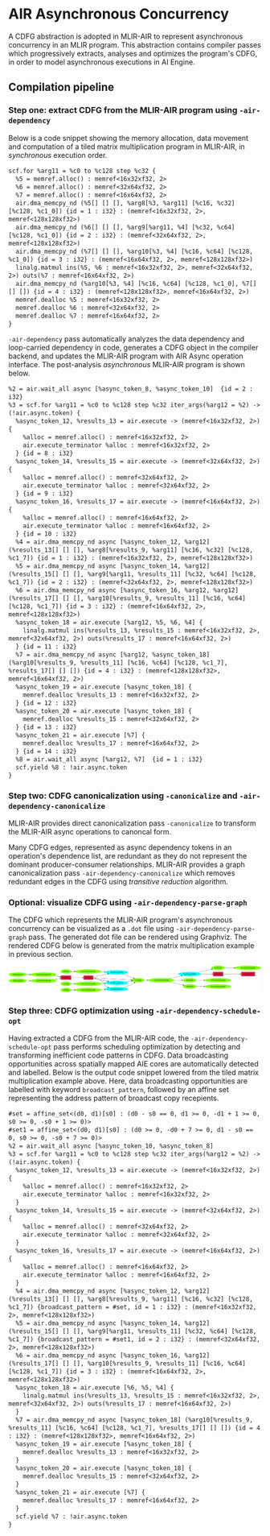 # AIR Asynchronous Concurrency

A CDFG abstraction is adopted in MLIR-AIR to represent asynchronous concurrency in an MLIR program.
This abstraction contains compiler passes which progressively extracts, analyses and optimizes the program's CDFG, in order to model asynchronous executions in AI Engine.

## Compilation pipeline

### Step one: extract CDFG from the MLIR-AIR program using `-air-dependency`

Below is a code snippet showing the memory allocation, data movement and computation of a tiled matrix multiplication program in MLIR-AIR, in _synchronous_ execution order.
```
scf.for %arg11 = %c0 to %c128 step %c32 {
  %5 = memref.alloc() : memref<16x32xf32, 2>
  %6 = memref.alloc() : memref<32x64xf32, 2>
  %7 = memref.alloc() : memref<16x64xf32, 2>
  air.dma_memcpy_nd (%5[] [] [], %arg8[%3, %arg11] [%c16, %c32] [%c128, %c1_0]) {id = 1 : i32} : (memref<16x32xf32, 2>, memref<128x128xf32>)
  air.dma_memcpy_nd (%6[] [] [], %arg9[%arg11, %4] [%c32, %c64] [%c128, %c1_0]) {id = 2 : i32} : (memref<32x64xf32, 2>, memref<128x128xf32>)
  air.dma_memcpy_nd (%7[] [] [], %arg10[%3, %4] [%c16, %c64] [%c128, %c1_0]) {id = 3 : i32} : (memref<16x64xf32, 2>, memref<128x128xf32>)
  linalg.matmul ins(%5, %6 : memref<16x32xf32, 2>, memref<32x64xf32, 2>) outs(%7 : memref<16x64xf32, 2>)
  air.dma_memcpy_nd (%arg10[%3, %4] [%c16, %c64] [%c128, %c1_0], %7[] [] []) {id = 4 : i32} : (memref<128x128xf32>, memref<16x64xf32, 2>)
  memref.dealloc %5 : memref<16x32xf32, 2>
  memref.dealloc %6 : memref<32x64xf32, 2>
  memref.dealloc %7 : memref<16x64xf32, 2>
}
```

`-air-dependency` pass automatically analyzes the data dependency and loop-carried dependency in code, generates a CDFG object in the compiler backend, and updates the MLIR-AIR program with AIR Async operation interface.
The post-analysis _asynchronous_ MLIR-AIR program is shown below.

```      
%2 = air.wait_all async [%async_token_8, %async_token_10]  {id = 2 : i32}
%3 = scf.for %arg11 = %c0 to %c128 step %c32 iter_args(%arg12 = %2) -> (!air.async.token) {
  %async_token_12, %results_13 = air.execute -> (memref<16x32xf32, 2>) {
    %alloc = memref.alloc() : memref<16x32xf32, 2>
    air.execute_terminator %alloc : memref<16x32xf32, 2>
  } {id = 8 : i32}
  %async_token_14, %results_15 = air.execute -> (memref<32x64xf32, 2>) {
    %alloc = memref.alloc() : memref<32x64xf32, 2>
    air.execute_terminator %alloc : memref<32x64xf32, 2>
  } {id = 9 : i32}
  %async_token_16, %results_17 = air.execute -> (memref<16x64xf32, 2>) {
    %alloc = memref.alloc() : memref<16x64xf32, 2>
    air.execute_terminator %alloc : memref<16x64xf32, 2>
  } {id = 10 : i32}
  %4 = air.dma_memcpy_nd async [%async_token_12, %arg12] (%results_13[] [] [], %arg8[%results_9, %arg11] [%c16, %c32] [%c128, %c1_7]) {id = 1 : i32} : (memref<16x32xf32, 2>, memref<128x128xf32>)
  %5 = air.dma_memcpy_nd async [%async_token_14, %arg12] (%results_15[] [] [], %arg9[%arg11, %results_11] [%c32, %c64] [%c128, %c1_7]) {id = 2 : i32} : (memref<32x64xf32, 2>, memref<128x128xf32>)
  %6 = air.dma_memcpy_nd async [%async_token_16, %arg12, %arg12] (%results_17[] [] [], %arg10[%results_9, %results_11] [%c16, %c64] [%c128, %c1_7]) {id = 3 : i32} : (memref<16x64xf32, 2>, memref<128x128xf32>)
  %async_token_18 = air.execute [%arg12, %5, %6, %4] {
    linalg.matmul ins(%results_13, %results_15 : memref<16x32xf32, 2>, memref<32x64xf32, 2>) outs(%results_17 : memref<16x64xf32, 2>)
  } {id = 11 : i32}
  %7 = air.dma_memcpy_nd async [%arg12, %async_token_18] (%arg10[%results_9, %results_11] [%c16, %c64] [%c128, %c1_7], %results_17[] [] []) {id = 4 : i32} : (memref<128x128xf32>, memref<16x64xf32, 2>)
  %async_token_19 = air.execute [%async_token_18] {
    memref.dealloc %results_13 : memref<16x32xf32, 2>
  } {id = 12 : i32}
  %async_token_20 = air.execute [%async_token_18] {
    memref.dealloc %results_15 : memref<32x64xf32, 2>
  } {id = 13 : i32}
  %async_token_21 = air.execute [%7] {
    memref.dealloc %results_17 : memref<16x64xf32, 2>
  } {id = 14 : i32}
  %8 = air.wait_all async [%arg12, %7]  {id = 1 : i32}
  scf.yield %8 : !air.async.token
}
```

### Step two: CDFG canonicalization using `-canonicalize` and `-air-dependency-canonicalize`

MLIR-AIR provides direct canonicalization pass `-canonicalize` to transform the MLIR-AIR async operations to canoncal form.

Many CDFG edges, represented as async dependency tokens in an operation's dependence list, are redundant as they do not represent the dominant producer-consumer relationships.
MLIR-AIR provides a graph canonicalization pass `-air-dependency-canonicalize` which removes redundant edges in the CDFG using _transitive reduction_ algorithm.

### Optional: visualize CDFG using `-air-dependency-parse-graph`

The CDFG which represents the MLIR-AIR program's asynchronous concurrency can be visualized as a `.dot` file using `-air-dependency-parse-graph` pass.
The generated dot file can be rendered using Graphviz.
The rendered CDFG below is generated from the matrix multiplication example in previous section.

<img src="air_cdfg_example.svg">

### Step three: CDFG optimization using `-air-dependency-schedule-opt`

Having extracted a CDFG from the MLIR-AIR code, the `-air-dependency-schedule-opt` pass performs scheduling optimization by detecting and transforming inefficient code patterns in CDFG.
Data broadcasting opportunities across spatially mapped AIE cores are automatically detected and labelled.
Below is the output code snippet lowered from the tiled matrix multiplication example above.
Here, data broadcasting opportunities are labelled with keyword `broadcast_pattern`, followed by an affine set representing the address pattern of broadcast copy recepients.

```
#set = affine_set<(d0, d1)[s0] : (d0 - s0 == 0, d1 >= 0, -d1 + 1 >= 0, s0 >= 0, -s0 + 1 >= 0)>
#set1 = affine_set<(d0, d1)[s0] : (d0 >= 0, -d0 + 7 >= 0, d1 - s0 == 0, s0 >= 0, -s0 + 7 >= 0)>
%2 = air.wait_all async [%async_token_10, %async_token_8] 
%3 = scf.for %arg11 = %c0 to %c128 step %c32 iter_args(%arg12 = %2) -> (!air.async.token) {
  %async_token_12, %results_13 = air.execute -> (memref<16x32xf32, 2>) {
    %alloc = memref.alloc() : memref<16x32xf32, 2>
    air.execute_terminator %alloc : memref<16x32xf32, 2>
  }
  %async_token_14, %results_15 = air.execute -> (memref<32x64xf32, 2>) {
    %alloc = memref.alloc() : memref<32x64xf32, 2>
    air.execute_terminator %alloc : memref<32x64xf32, 2>
  }
  %async_token_16, %results_17 = air.execute -> (memref<16x64xf32, 2>) {
    %alloc = memref.alloc() : memref<16x64xf32, 2>
    air.execute_terminator %alloc : memref<16x64xf32, 2>
  }
  %4 = air.dma_memcpy_nd async [%async_token_12, %arg12] (%results_13[] [] [], %arg8[%results_9, %arg11] [%c16, %c32] [%c128, %c1_7]) {broadcast_pattern = #set, id = 1 : i32} : (memref<16x32xf32, 2>, memref<128x128xf32>)
  %5 = air.dma_memcpy_nd async [%async_token_14, %arg12] (%results_15[] [] [], %arg9[%arg11, %results_11] [%c32, %c64] [%c128, %c1_7]) {broadcast_pattern = #set1, id = 2 : i32} : (memref<32x64xf32, 2>, memref<128x128xf32>)
  %6 = air.dma_memcpy_nd async [%async_token_16, %arg12] (%results_17[] [] [], %arg10[%results_9, %results_11] [%c16, %c64] [%c128, %c1_7]) {id = 3 : i32} : (memref<16x64xf32, 2>, memref<128x128xf32>)
  %async_token_18 = air.execute [%6, %5, %4] {
    linalg.matmul ins(%results_13, %results_15 : memref<16x32xf32, 2>, memref<32x64xf32, 2>) outs(%results_17 : memref<16x64xf32, 2>)
  }
  %7 = air.dma_memcpy_nd async [%async_token_18] (%arg10[%results_9, %results_11] [%c16, %c64] [%c128, %c1_7], %results_17[] [] []) {id = 4 : i32} : (memref<128x128xf32>, memref<16x64xf32, 2>)
  %async_token_19 = air.execute [%async_token_18] {
    memref.dealloc %results_13 : memref<16x32xf32, 2>
  }
  %async_token_20 = air.execute [%async_token_18] {
    memref.dealloc %results_15 : memref<32x64xf32, 2>
  }
  %async_token_21 = air.execute [%7] {
    memref.dealloc %results_17 : memref<16x64xf32, 2>
  }
  scf.yield %7 : !air.async.token
}
```
